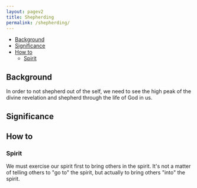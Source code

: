 ```yaml
---
layout: pagev2
title: Shepherding
permalink: /shepherding/
---
```

- [Background](#background)
- [Significance](#significance)
- [How to](#how-to)
  - [Spirit](#spirit)

## Background

In order to not shepherd out of the self, we need to see the high peak of the divine revelation and shepherd through the life of God in us.

## Significance



## How to

### Spirit

We must exercise our spirit first to bring others in the spirit. It's not a matter of telling others to "go to" the spirit, but actually to bring others "into" the spirit.

